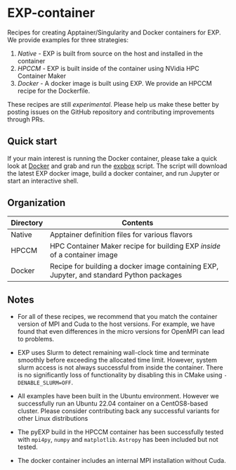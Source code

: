 # EXP-container

Recipes for creating Apptainer/Singularity and Docker containers for
EXP.  We provide examples for three strategies:
1. *Native* - EXP is built from source on the host and installed in
   the container
2. *HPCCM* - EXP is built inside of the container using NVidia HPC
   Container Maker
3. *Docker* - A docker image is built using EXP. We provide an HPCCM
   recipe for the Dockerfile.

These recipes are still _experimental_.  Please help us make these
better by posting issues on the GitHub repository and contributing
improvements through PRs.

## Quick start

If your main interest is running the Docker container, please take a
quick look at [Docker](/Docker/README.md) and grab and run the
[expbox](/Docker/expbox) script. The script will download the latest
EXP docker image, build a docker container, and run Jupyter or start
an interactive shell.

## Organization

| Directory    | Contents |
| ---          | ---      |
| Native       | Apptainer definition files for various flavors |
| HPCCM        | HPC Container Maker recipe for building EXP *inside* of a container image |
| Docker       | Recipe for building a docker image containing EXP, Jupyter, and standard Python packages |

## Notes

- For all of these recipes, we recommend that you match the container
  version of MPI and Cuda to the host versions.  For example, we have
  found that even differences in the micro versions for OpenMPI can
  lead to problems.

- EXP uses Slurm to detect remaining wall-clock time and terminate
  smoothly before exceeding the allocated time limit.  However, system
  slurm access is not always successful from inside the container.
  There is no significantly loss of functionality by disabling this in
  CMake using `-DENABLE_SLURM=OFF`.

- All examples have been built in the Ubuntu environment.  However we
  successfully run an Ubuntu 22.04 container on a CentOS8-based
  cluster.  Please consider contributing back any successful variants
  for other Linux distributions

- The pyEXP build in the HPCCM container has been successfully tested
  with `mpi4py`, `numpy` and `matplotlib`.  `Astropy` has been
  included but not tested.
  
- The docker container includes an internal MPI installation without
  Cuda.
